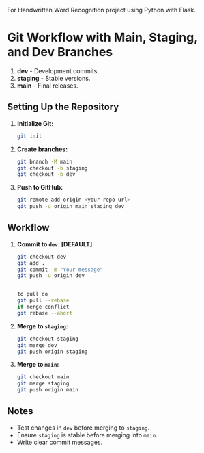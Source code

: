 For Handwritten Word Recognition project using Python with Flask.


# Git Workflow with Main, Staging, and Dev Branches


1. **dev** - Development commits.
2. **staging** - Stable versions.
3. **main** - Final releases.

## Setting Up the Repository

1. **Initialize Git:**
   ```bash
   git init
   ```

2. **Create branches:**
   ```bash
   git branch -M main
   git checkout -b staging
   git checkout -b dev
   ```

3. **Push to GitHub:**
   ```bash
   git remote add origin <your-repo-url>
   git push -u origin main staging dev
   ```

## Workflow

1. **Commit to `dev`: [DEFAULT]**
   ```bash
   git checkout dev
   git add .
   git commit -m "Your message"
   git push -u origin dev


   to pull do
   git pull --rebase
   if merge conflict
   git rebase --abort
   ```

2. **Merge to `staging`:**
   ```bash
   git checkout staging
   git merge dev
   git push origin staging
   ```

3. **Merge to `main`:**
   ```bash
   git checkout main
   git merge staging
   git push origin main
   ```

## Notes
- Test changes in `dev` before merging to `staging`.
- Ensure `staging` is stable before merging into `main`.
- Write clear commit messages.


